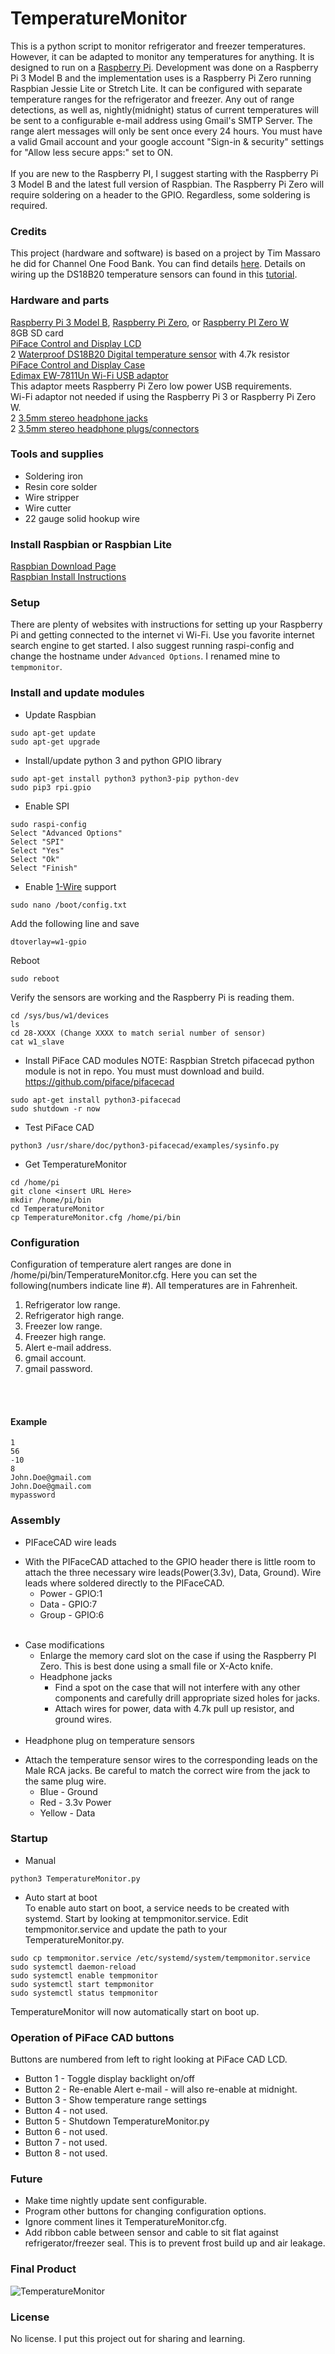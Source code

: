 # TemperatureMonitor

This is a python script to monitor refrigerator and freezer temperatures. However, it can be adapted to monitor any temperatures for anything. It is designed to run on a [Raspberry Pi](https://www.raspberrypi.org).  Development was done on a Raspberry Pi 3 Model B and the implementation uses is a Raspberry Pi Zero running Raspbian Jessie Lite or Stretch Lite.  It can be configured with separate temperature ranges for the refrigerator and freezer.  Any out of range detections, as well as, nightly(midnight) status of current temperatures will be sent to a configurable e-mail address using Gmail's SMTP Server.  The range alert messages will only be sent once every 24 hours.  You must have a valid Gmail account and your google account "Sign-in & security" settings for "Allow less secure apps:" set to ON. <br/>
<br/>
If you are new to the Raspberry PI, I suggest starting with the Raspberry Pi 3 Model B and
the latest full version of Raspbian.  The Raspberry Pi Zero will require soldering on
a header to the GPIO.  Regardless, some soldering is required.

### Credits
This project (hardware and software) is based on a project by Tim Massaro he did for Channel One Food Bank.  You can find details [here](http://tinyurl.com/z54slkr).  Details on wiring up the DS18B20 temperature sensors can found in this [tutorial](http://tinyurl.com/on5tpdr).

### Hardware and parts
[Raspberry Pi 3 Model B](http://tinyurl.com/zrbyx6s), [Raspberry Pi Zero](https://www.adafruit.com/products/2817), or [Raspberry PI Zero W](https://www.adafruit.com/product/3410)<br/>
8GB SD card<br>
[PiFace Control and Display LCD](http://www.piface.org.uk/products/piface_control_and_display/)<br/>
2 [Waterproof DS18B20 Digital temperature sensor](https://www.adafruit.com/product/381) with 4.7k resistor<br/>
[PiFace Control and Display Case](https://tinyurl.com/y8uynxh4)<br/>
[Edimax EW-7811Un Wi-Fi USB adaptor](http://tinyurl.com/htkpvmb) <br/>This adaptor meets Raspberry Pi Zero low power USB requirements.<br/>
Wi-Fi adaptor not needed if using the Raspberry Pi 3 or Raspberry Pi Zero W.  
2 [3.5mm stereo headphone jacks](http://tinyurl.com/h4pugfg)<br/>
2 [3.5mm stereo headphone plugs/connectors](http://tinyurl.com/hmeju6f)<br/>

### Tools and supplies
* Soldering iron
* Resin core solder
* Wire stripper
* Wire cutter
* 22 gauge solid hookup wire



### Install Raspbian or Raspbian Lite

[Raspbian Download Page](https://www.raspberrypi.org/downloads/raspbian/)<br/>
[Raspbian Install Instructions](http://tinyurl.com/pxmle57)<br/>

### Setup
There are plenty of websites with instructions for setting up your Raspberry Pi and getting connected to the internet vi Wi-Fi.  Use you favorite internet search engine to get started.  I also
suggest running raspi-config and change the hostname under `Advanced Options`.  I renamed
mine to `tempmonitor`.

### Install and update modules

* Update Raspbian
```
sudo apt-get update
sudo apt-get upgrade
```

* Install/update python 3 and python GPIO library
```
sudo apt-get install python3 python3-pip python-dev
sudo pip3 rpi.gpio
```

* Enable SPI
```
sudo raspi-config
Select "Advanced Options"
Select "SPI"
Select "Yes"
Select "Ok"
Select "Finish"
```

* Enable [1-Wire](https://en.wikipedia.org/wiki/1-Wire) support<br/>
```
sudo nano /boot/config.txt
```
Add the following line and save
```
dtoverlay=w1-gpio
```
Reboot
```
sudo reboot
```
Verify the sensors are working and the Raspberry Pi is reading them.
```
cd /sys/bus/w1/devices
ls
cd 28-XXXX (Change XXXX to match serial number of sensor)
cat w1_slave
```
* Install PiFace CAD modules
NOTE: Raspbian Stretch pifacecad python module is not in repo.  You must must download and build.
https://github.com/piface/pifacecad
```
sudo apt-get install python3-pifacecad
sudo shutdown -r now
```

* Test PiFace CAD
```
python3 /usr/share/doc/python3-pifacecad/examples/sysinfo.py
```

* Get TemperatureMonitor
```
cd /home/pi
git clone <insert URL Here>
mkdir /home/pi/bin
cd TemperatureMonitor
cp TemperatureMonitor.cfg /home/pi/bin
```

### Configuration
Configuration of temperature alert ranges are done in /home/pi/bin/TemperatureMonitor.cfg.  Here you can set the following(numbers indicate line #).  All temperatures are in Fahrenheit.
1. Refrigerator low range.
2. Refrigerator high range.
3. Freezer low range.
4. Freezer high range.
5. Alert e-mail address.
6. gmail account.
7. gmail password.
<br/>
<br/>

#### Example
```
1
56
-10
8
John.Doe@gmail.com
John.Doe@gmail.com
mypassword
```

### Assembly
* PIFaceCAD wire leads
 - With the PIFaceCAD attached to the GPIO header there is little room to attach the three necessary wire leads(Power(3.3v), Data, Ground). Wire leads where soldered directly to the PIFaceCAD.  
   * Power - GPIO:1
   * Data - GPIO:7  
   * Group - GPIO:6
<br/><br/>

* Case modifications
  - Enlarge the memory card slot on the case if using the Raspberry PI Zero.  This is best done using a small file or X-Acto knife.
  - Headphone jacks
    * Find a spot on the case that will not interfere with any other components and carefully drill appropriate sized holes for jacks.
    * Attach wires for power, data with 4.7k pull up resistor, and ground wires.
<br/><br/>
* Headphone plug on temperature sensors
 - Attach the temperature sensor wires to the corresponding leads on the Male RCA jacks.  Be careful to match the correct wire from the jack to the same plug wire.
    * Blue - Ground
    * Red - 3.3v Power
    * Yellow - Data

### Startup
* Manual
```
python3 TemperatureMonitor.py
```
* Auto start at boot</br>
To enable auto start on boot, a service needs to be created with systemd. Start by looking at tempmonitor.service.  Edit tempmonitor.service and update the path to your
TemperatureMonitor.py.
```
sudo cp tempmonitor.service /etc/systemd/system/tempmonitor.service
sudo systemctl daemon-reload
sudo systemctl enable tempmonitor
sudo systemctl start tempmonitor
sudo systemctl status tempmonitor
```
TemperatureMonitor will now automatically start on boot up.

### Operation of PiFace CAD buttons
Buttons are numbered from left to right looking at PiFace CAD LCD.<br/>
* Button 1 - Toggle display backlight on/off
* Button 2 - Re-enable Alert e-mail - will also re-enable at midnight.
* Button 3 - Show temperature range settings
* Button 4 - not used.
* Button 5 - Shutdown TemperatureMonitor.py
* Button 6 - not used.
* Button 7 - not used.
* Button 8 - not used.

### Future
* Make time nightly update sent configurable.
* Program other buttons for changing configuration options.
* Ignore comment lines it TemperatureMonitor.cfg.
* Add ribbon cable between sensor and cable to sit flat against refrigerator/freezer seal.  This is to prevent frost build up and air leakage.

### Final Product
![TemperatureMonitor](images/final.jpg)

### License
No license.  I put this project out for sharing and learning.
